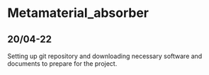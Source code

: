 # Metamaterial_absorber



## 20/04-22
Setting up git repository and downloading necessary software and documents to prepare for the project.
